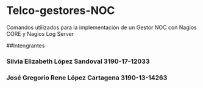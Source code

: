 # Telco-gestores-NOC
Comandos utilizados para la implementación de un Gestor NOC con Nagios CORE y Nagios Log Server

##Intengrantes
### Silvia Elizabeth López Sandoval 3190-17-12033
### José Gregorio Rene López Cartagena 3190-13-14263
